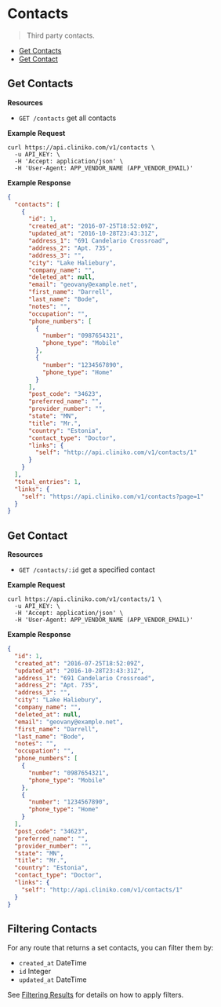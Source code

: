 Contacts
============
> Third party contacts.

* [Get Contacts](#get-contacts "This will return all contacts.")
* [Get Contact](#get-contact "This will return a specified contact.")

Get Contacts
----------------

**Resources**
* ```GET /contacts``` get all contacts

**Example Request**
```shell
curl https://api.cliniko.com/v1/contacts \
  -u API_KEY: \
  -H 'Accept: application/json' \
  -H 'User-Agent: APP_VENDOR_NAME (APP_VENDOR_EMAIL)'
```

**Example Response**
```json
{
  "contacts": [
    {
      "id": 1,
      "created_at": "2016-07-25T18:52:09Z",
      "updated_at": "2016-10-28T23:43:31Z",
      "address_1": "691 Candelario Crossroad",
      "address_2": "Apt. 735",
      "address_3": "",
      "city": "Lake Haliebury",
      "company_name": "",
      "deleted_at": null,
      "email": "geovany@example.net",
      "first_name": "Darrell",
      "last_name": "Bode",
      "notes": "",
      "occupation": "",
      "phone_numbers": [
        {
          "number": "0987654321",
          "phone_type": "Mobile"
        },
        {
          "number": "1234567890",
          "phone_type": "Home"
        }
      ],
      "post_code": "34623",
      "preferred_name": "",
      "provider_number": "",
      "state": "MN",
      "title": "Mr.",
      "country": "Estonia",
      "contact_type": "Doctor",
      "links": {
        "self": "http://api.cliniko.com/v1/contacts/1"
      }
    }
  ],
  "total_entries": 1,
  "links": {
    "self": "https://api.cliniko.com/v1/contacts?page=1"
  }
}
```

Get Contact
------------

**Resources**
* ```GET /contacts/:id``` get a specified contact

**Example Request**
```shell
curl https://api.cliniko.com/v1/contacts/1 \
  -u API_KEY: \
  -H 'Accept: application/json' \
  -H 'User-Agent: APP_VENDOR_NAME (APP_VENDOR_EMAIL)'
```

**Example Response**
```json
{
  "id": 1,
  "created_at": "2016-07-25T18:52:09Z",
  "updated_at": "2016-10-28T23:43:31Z",
  "address_1": "691 Candelario Crossroad",
  "address_2": "Apt. 735",
  "address_3": "",
  "city": "Lake Haliebury",
  "company_name": "",
  "deleted_at": null,
  "email": "geovany@example.net",
  "first_name": "Darrell",
  "last_name": "Bode",
  "notes": "",
  "occupation": "",
  "phone_numbers": [
    {
      "number": "0987654321",
      "phone_type": "Mobile"
    },
    {
      "number": "1234567890",
      "phone_type": "Home"
    }
  ],
  "post_code": "34623",
  "preferred_name": "",
  "provider_number": "",
  "state": "MN",
  "title": "Mr.",
  "country": "Estonia",
  "contact_type": "Doctor",
  "links": {
    "self": "http://api.cliniko.com/v1/contacts/1"
  }
}
```

Filtering Contacts
----------------

For any route that returns a set contacts, you can filter them by:
* ```created_at``` DateTime
* ```id``` Integer
* ```updated_at``` DateTime

See [Filtering Results](https://github.com/redguava/cliniko-api#filtering-results) for details on how to apply filters.

